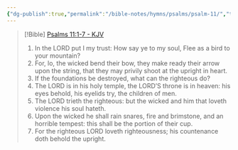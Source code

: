 ```yaml
---
{"dg-publish":true,"permalink":"/bible-notes/hymns/psalms/psalm-11/","title":"Psalm 11","created":"","updated":""}
---
```



> [!Bible] [Psalms 11:1-7 - KJV](https://bible-api.com/Psalm+11:1-7?translation=kjv)
> 1. In the LORD put I my trust: How say ye to my soul, Flee as
 a bird to your mountain?
> 2. For, lo, the wicked bend their bow, they make ready their arrow upon the string, that they may privily shoot at the upright in heart.
> 3. If the foundations be destroyed, what can the righteous do?
> 4. The LORD is in his holy temple, the LORD’S throne
is  in heaven: his eyes behold, his eyelids try, the children of men.
> 5. The LORD trieth the righteous: but the wicked and him that loveth violence his soul hateth.
> 6. Upon the wicked he shall rain snares, fire and brimstone, and an horrible tempest: this shall be the portion of their cup.
> 7. For the righteous LORD loveth righteousness; his countenance doth behold the upright.
